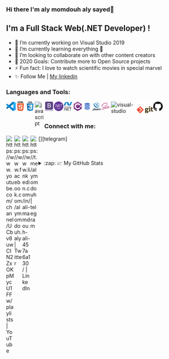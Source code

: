 ### Hi there I'm aly momdouh aly sayed👋

## I'm a Full Stack Web(.NET Developer) !

- 🔭 I’m currently working on Visual Studio 2019
- 🌱 I’m currently learning everything 🤣
- 👯 I’m looking to collaborate on with other content creators
- 🥅 2020 Goals: Contribute more to Open Source projects
- ⚡ Fun fact: I love to watch scientific movies in special marvel 
- ✨ Follow Me | [My linkedin](https://www.linkedin.com/in/ali-mamdouh-ali-457a6a130/)

### Languages and Tools:

<img align="left" alt="Visual Studio Code" width="26px" src="https://raw.githubusercontent.com/github/explore/80688e429a7d4ef2fca1e82350fe8e3517d3494d/topics/visual-studio-code/visual-studio-code.png" />
<img align="left" alt="HTML5" width="26px" src="https://raw.githubusercontent.com/github/explore/80688e429a7d4ef2fca1e82350fe8e3517d3494d/topics/html/html.png" />
<img align="left" alt="CSS3" width="26px" src="https://raw.githubusercontent.com/github/explore/80688e429a7d4ef2fca1e82350fe8e3517d3494d/topics/css/css.png" />
<img align="left" alt="javascript" width="26px" src="https://github.com/abranhe/programming-languages-logos/blob/master/src/javascript/javascript.png" />
<!-- <img align="left" alt="angularjs" width="26px" src="https://github.com/devicons/devicon/blob/master/icons/angularjs/angularjs-original-wordmark.svg" /> -->
<img align="left" alt="bootstrap" width="26px" src="https://github.com/devicons/devicon/blob/master/icons/bootstrap/bootstrap-plain-wordmark.svg" />
<img align="left" alt="dotnetcore" width="26px" src="https://github.com/devicons/devicon/blob/master/icons/dotnetcore/dotnetcore-original.svg" />
<img align="left" alt="dot-net" width="26px" src="https://github.com/devicons/devicon/blob/master/icons/dot-net/dot-net-original-wordmark.svg" />
<img align="left" alt="csharp" width="26px" src="https://github.com/devicons/devicon/blob/master/icons/csharp/csharp-original.svg" />
<!-- <img align="left" alt="codepen" width="26px" src="https://github.com/devicons/devicon/blob/master/icons/codepen/codepen-original-wordmark.svg"/> -->
<img align="left" alt="SQL" width="26px" src="https://raw.githubusercontent.com/github/explore/80688e429a7d4ef2fca1e82350fe8e3517d3494d/topics/sql/sql.png" />
<img align="left" alt="jquery" width="26px" src="https://github.com/devicons/devicon/blob/master/icons/jquery/jquery-original-wordmark.svg" />
<img align="left" alt="sass" width="26px" src="https://github.com/devicons/devicon/blob/master/icons/sass/sass-original.svg" />
<img align="left" alt="visual-studio" width="70px" src="https://www.windowscentral.com/sites/wpcentral.com/files/styles/large/public/field/image/2018/05/visual-studio-logo.jpg" />
<!-- 
<img align="left" alt=" " width="26px" src=" " />  -->
<img align="left" alt="Git" width="45px" src="https://raw.githubusercontent.com/github/explore/80688e429a7d4ef2fca1e82350fe8e3517d3494d/topics/git/git.png" />
<img align="left" alt="GitHub" width="26px" src="https://raw.githubusercontent.com/github/explore/78df643247d429f6cc873026c0622819ad797942/topics/github/github.png" />

<br />
<br />

### Connect with me:

[<img align="left" alt="https://www.youtube.com/channel/UCbv8uwCIN2ZxOKpMycU1FFw/playlists | YouTube" width="22px" 
                                                                                          src="https://cdn.jsdelivr.net/npm/simple-icons@v3/icons/youtube.svg" />][youtube]
<!-- [<img align="left" alt="https://twitter.com/aly | Twitter" width="22px" src="https://cdn.jsdelivr.net/npm/simple-icons@v3/icons/twitter.svg" />][twitter] -->
  [<img align="left" alt="https://www.facebook.com/alymomdouh.aly | Twitter" width="22px" src="https://cdn.jsdelivr.net/npm/simple-icons@v3/icons/facebook.svg" />][facebook]  

[<img align="left" alt="https://www.linkedin.com/in/ali-mamdouh-ali-457a6a130/ | LinkedIn" width="22px" 
                                                                                 src="https://cdn.jsdelivr.net/npm/simple-icons@v3/icons/linkedin.svg" />][linkedin]
[<img align="left" alt="https://t.me/alymomdouh | telegram" width="22px" 
                                                                                  src="https://cdn.jsdelivr.net/npm/simple-icons@v3/icons/telegram.svg" />][telegram]
<!-- [<img align="left" alt="https://www.instagram.com/aly | Instagram" width="22px" src="https://cdn.jsdelivr.net/npm/simple-icons@v3/icons/instagram.svg" />][instagram] -->

  <br />
<br />

<details>
  <summary>
    :zap: &#x1f4c8; My GitHub Stats
  </summary>
       
  <a href="https://github.com/alymomdouh/alymomdouh">
  <img align="center" src="https://github-readme-stats.vercel.app/api?username=alymomdouh&show_icons=true&line_height=27&count_private=true&title_color=000000&text_color=000000&icon_color=FAC051" alt="alymomdouh's GitHub Stats" />
</a> 
  <a href="https://github.com/alymomdouh/alymomdouh">
  <img align="center" src="https://github-readme-stats.vercel.app/api/top-langs/?username=alymomdouh&langs_count=8&title_color=000000&text_color=000000" />
</a> 
  
</details>

<!-- 
how make this 
<a href="https://github.com/alymomdouh/alymomdouh">
  <img align="center" src="https://github-readme-stats.vercel.app/api/top-langs/?username=alymomdouh&layout=compact&hide=java,html&title_color=000000&text_color=000000" />
</a> -->
<!-- https://github.com/anuraghazra/github-readme-stats -->
<!-- the best here creative-profile https://github.com/coderjojo/creative-profile-readme  and here https://awesome-github-readme-profile.netlify.app/-->

 
 
[twitter]:  https://twitter.com/ali-mamdouh-ali
[youtube]:  https://www.youtube.com/channel/ali-mamdouh-ali
[instagram]:https://www.instagram.com/ali-mamdouh-ali
[linkedin]: https://www.linkedin.com/in/ali-mamdouh-ali-457a6a130
[Facebook]: https://www.facebook.com/profile.php?id=ali-mamdouh-ali

<!-- Next Level GitHub Profile README (NEW) | How To Create An Amazing Profile ReadMe With GitHub Actions -->
<!-- https://www.youtube.com/watch?v=ECuqb5Tv9qI&ab_channel=codeSTACKr -->
<!-- Emoji Cheat Sheet website link -->
<!-- https://www.webfx.com/tools/emoji-cheat-sheet/ -->
